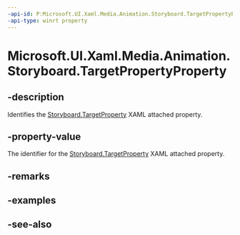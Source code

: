 ```yaml
---
-api-id: P:Microsoft.UI.Xaml.Media.Animation.Storyboard.TargetPropertyProperty
-api-type: winrt property
---
```


<!-- Property syntax
public Windows.UI.Xaml.DependencyProperty TargetPropertyProperty { get; }
-->

# Microsoft.UI.Xaml.Media.Animation.Storyboard.TargetPropertyProperty

## -description
Identifies the [Storyboard.TargetProperty](/windows/winui/api/microsoft.ui.xaml.media.animation.storyboard#xaml-attached-properties) XAML attached property.

## -property-value
The identifier for the [Storyboard.TargetProperty](/windows/winui/api/microsoft.ui.xaml.media.animation.storyboard#xaml-attached-properties) XAML attached property.

## -remarks

## -examples

## -see-also
